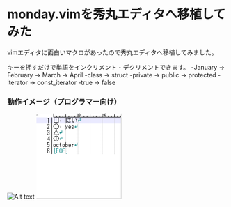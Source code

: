 ﻿monday.vimを秀丸エディタへ移植してみた
========

vimエディタに面白いマクロがあったので秀丸エディタへ移植してみました。

キーを押すだけで単語をインクリメント・デクリメントできます。
-January → February → March → April
-class → struct
-private → public → protected
-iterator → const_iterator
-true → false

### 動作イメージ（プログラマー向け） ###
![Alt text](switch_word_a.gif.gif)
![Alt text](switch_word_b.gif)
